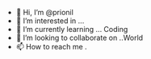 - 👋 Hi, I’m @prionil
- 👀 I’m interested in ...
- 🌱 I’m currently learning ... Coding
- 💞️ I’m looking to collaborate on ..World
- 📫 How to reach me .

<!---
prionil/prionil is a ✨ special ✨ repository because its `README.md` (this file) appears on your GitHub profile.
You can click the Preview link to take a look at your changes.
--->
